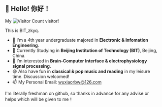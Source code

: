 ## 👋 Hello! 你好！

My ![Visitor Count](https://profile-counter.glitch.me/wuxiaorbw/count.svg) visitor!

This is BIT_zkyq.
- 💬 I'm a 4th year undergraduate majored in **Electronic & Infomation Engineering**.
- 👯 Currently Studying in **Beijing Institution of Technology (BIT)**, Beijing, China.
- 👀 I’m interested in **Brain-Computer Interface & electrophysiology signal processing**.
- 😄 Also have fun in **classical & pop music and reading** in my leisure time. Discussion welcomed!
- 📫 My Personal Email: wuxiaorbw@126.com

I'm literally freshman on github, so thanks in advance for any advise or helps which will be given to me！
